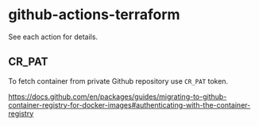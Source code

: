 # github-actions-terraform

See each action for details.

## CR_PAT

To fetch container from private Github repository use `CR_PAT` token.

https://docs.github.com/en/packages/guides/migrating-to-github-container-registry-for-docker-images#authenticating-with-the-container-registry
